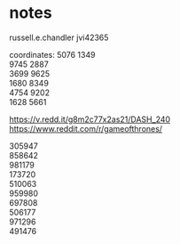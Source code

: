 # notes

russell.e.chandler
jvi42365

coordinates:
5076 1349  
9745 2887  
3699 9625  
1680 8349  
4754 9202  
1628 5661  

https://v.redd.it/g8m2c77x2as21/DASH_240
https://www.reddit.com/r/gameofthrones/

305947  
858642  
981179  
173720  
510063  
959980  
697808  
506177  
971296  
491476  
